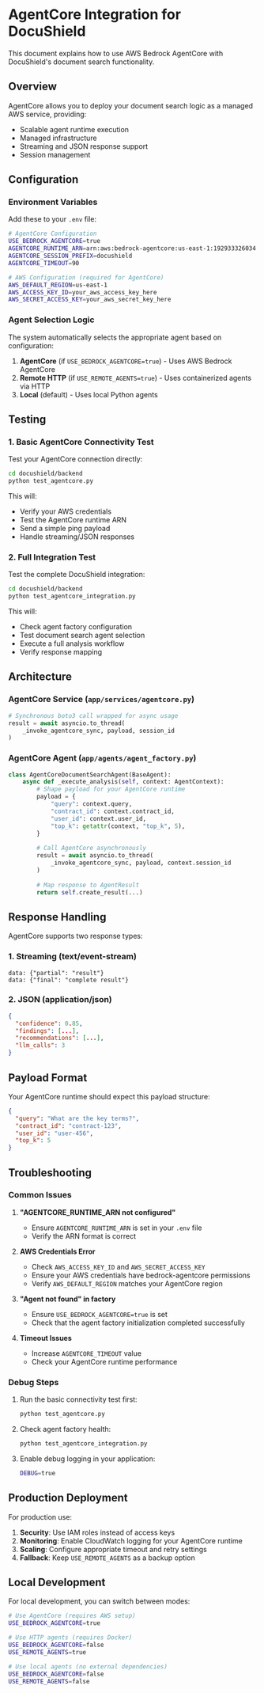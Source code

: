 # AgentCore Integration for DocuShield

This document explains how to use AWS Bedrock AgentCore with DocuShield's document search functionality.

## Overview

AgentCore allows you to deploy your document search logic as a managed AWS service, providing:
- Scalable agent runtime execution
- Managed infrastructure
- Streaming and JSON response support
- Session management

## Configuration

### Environment Variables

Add these to your `.env` file:

```bash
# AgentCore Configuration
USE_BEDROCK_AGENTCORE=true
AGENTCORE_RUNTIME_ARN=arn:aws:bedrock-agentcore:us-east-1:192933326034:runtime/docushield_search_agent-WYjV5lBM6W
AGENTCORE_SESSION_PREFIX=docushield
AGENTCORE_TIMEOUT=90

# AWS Configuration (required for AgentCore)
AWS_DEFAULT_REGION=us-east-1
AWS_ACCESS_KEY_ID=your_aws_access_key_here
AWS_SECRET_ACCESS_KEY=your_aws_secret_key_here
```

### Agent Selection Logic

The system automatically selects the appropriate agent based on configuration:

1. **AgentCore** (if `USE_BEDROCK_AGENTCORE=true`) - Uses AWS Bedrock AgentCore
2. **Remote HTTP** (if `USE_REMOTE_AGENTS=true`) - Uses containerized agents via HTTP
3. **Local** (default) - Uses local Python agents

## Testing

### 1. Basic AgentCore Connectivity Test

Test your AgentCore connection directly:

```bash
cd docushield/backend
python test_agentcore.py
```

This will:
- Verify your AWS credentials
- Test the AgentCore runtime ARN
- Send a simple ping payload
- Handle streaming/JSON responses

### 2. Full Integration Test

Test the complete DocuShield integration:

```bash
cd docushield/backend
python test_agentcore_integration.py
```

This will:
- Check agent factory configuration
- Test document search agent selection
- Execute a full analysis workflow
- Verify response mapping

## Architecture

### AgentCore Service (`app/services/agentcore.py`)

```python
# Synchronous boto3 call wrapped for async usage
result = await asyncio.to_thread(
    _invoke_agentcore_sync, payload, session_id
)
```

### AgentCore Agent (`app/agents/agent_factory.py`)

```python
class AgentCoreDocumentSearchAgent(BaseAgent):
    async def _execute_analysis(self, context: AgentContext):
        # Shape payload for your AgentCore runtime
        payload = {
            "query": context.query,
            "contract_id": context.contract_id,
            "user_id": context.user_id,
            "top_k": getattr(context, "top_k", 5),
        }
        
        # Call AgentCore asynchronously
        result = await asyncio.to_thread(
            _invoke_agentcore_sync, payload, context.session_id
        )
        
        # Map response to AgentResult
        return self.create_result(...)
```

## Response Handling

AgentCore supports two response types:

### 1. Streaming (text/event-stream)
```
data: {"partial": "result"}
data: {"final": "complete result"}
```

### 2. JSON (application/json)
```json
{
  "confidence": 0.85,
  "findings": [...],
  "recommendations": [...],
  "llm_calls": 3
}
```

## Payload Format

Your AgentCore runtime should expect this payload structure:

```json
{
  "query": "What are the key terms?",
  "contract_id": "contract-123",
  "user_id": "user-456",
  "top_k": 5
}
```

## Troubleshooting

### Common Issues

1. **"AGENTCORE_RUNTIME_ARN not configured"**
   - Ensure `AGENTCORE_RUNTIME_ARN` is set in your `.env` file
   - Verify the ARN format is correct

2. **AWS Credentials Error**
   - Check `AWS_ACCESS_KEY_ID` and `AWS_SECRET_ACCESS_KEY`
   - Ensure your AWS credentials have bedrock-agentcore permissions
   - Verify `AWS_DEFAULT_REGION` matches your AgentCore region

3. **"Agent not found" in factory**
   - Ensure `USE_BEDROCK_AGENTCORE=true` is set
   - Check that the agent factory initialization completed successfully

4. **Timeout Issues**
   - Increase `AGENTCORE_TIMEOUT` value
   - Check your AgentCore runtime performance

### Debug Steps

1. Run the basic connectivity test first:
   ```bash
   python test_agentcore.py
   ```

2. Check agent factory health:
   ```bash
   python test_agentcore_integration.py
   ```

3. Enable debug logging in your application:
   ```bash
   DEBUG=true
   ```

## Production Deployment

For production use:

1. **Security**: Use IAM roles instead of access keys
2. **Monitoring**: Enable CloudWatch logging for your AgentCore runtime
3. **Scaling**: Configure appropriate timeout and retry settings
4. **Fallback**: Keep `USE_REMOTE_AGENTS` as a backup option

## Local Development

For local development, you can switch between modes:

```bash
# Use AgentCore (requires AWS setup)
USE_BEDROCK_AGENTCORE=true

# Use HTTP agents (requires Docker)
USE_BEDROCK_AGENTCORE=false
USE_REMOTE_AGENTS=true

# Use local agents (no external dependencies)
USE_BEDROCK_AGENTCORE=false
USE_REMOTE_AGENTS=false
```